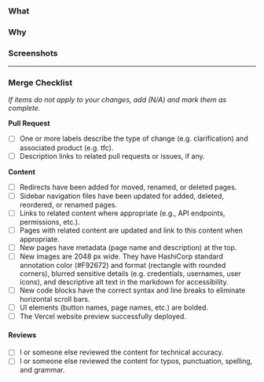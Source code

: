 ### What
<!-- Explain what you changed and provide a list of changed page names. -->

### Why
<!-- Explain why this change is necessary and how it benefits users. -->

### Screenshots
<!-- Optional. Show additions to the sidebar or new formatting. -->

----------

### Merge Checklist
_If items do not apply to your changes, add (N/A) and mark them as complete._

**Pull Request**
- [ ] One or more labels describe the type of change (e.g. clarification) and associated product (e.g. tfc).
- [ ] Description links to related pull requests or issues, if any.

**Content**
- [ ] Redirects have been added for moved, renamed, or deleted pages.
- [ ] Sidebar navigation files have been updated for added, deleted, reordered, or renamed pages.
- [ ] Links to related content where appropriate (e.g., API endpoints, permissions, etc.).
- [ ] Pages with related content are updated and link to this content when appropriate.
- [ ] New pages have metadata (page name and description) at the top.
- [ ] New images are 2048 px wide. They have HashiCorp standard annotation color (#F92672) and format (rectangle with rounded corners), blurred sensitive details (e.g. credentials, usernames, user icons), and descriptive alt text in the markdown for accessibility.
- [ ] New code blocks have the correct syntax and line breaks to eliminate horizontal scroll bars.
- [ ] UI elements (button names, page names, etc.) are bolded.
- [ ] The Vercel website preview successfully deployed.

#### Reviews
- [ ] I or someone else reviewed the content for technical accuracy.
- [ ] I or someone else reviewed the content for typos, punctuation, spelling, and grammar.